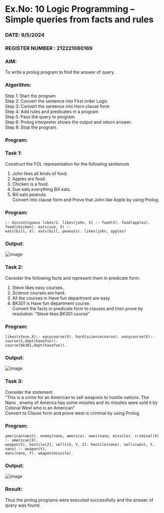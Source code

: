 # Ex.No: 10  Logic Programming –  Simple queries from facts and rules
### DATE:   9/5/2024                                                                         
### REGISTER NUMBER : 212221060169
### AIM: 
To write a prolog program to find the answer of query. 
###  Algorithm:
 Step 1: Start the program <br> 
 Step 2: Convert the sentence into First order Logic  <br> 
 Step 3:  Convert the sentence into Horn clause form  <br> 
 Step 4: Add rules and predicates in a program   <br> 
 Step 5:  Pass the query to program. <br> 
 Step 6: Prolog interpreter shows the output and return answer. <br> 
 Step 8:  Stop the program.
### Program:
### Task 1:
Construct the FOL representation for the following sentences <br> 
1.	John likes all kinds of food.  <br> 
2.	Apples are food.  <br> 
3.	Chicken is a food.  <br> 
4.	Sue eats everything Bill eats. <br> 
5.	 Bill eats peanuts  <br> 
   Convert into clause form and Prove that John like Apple by using Prolog. <br> 
### Program:
```
:- discontiguous likes/2. likes(john, X) :- food(X). food(apples). food(chicken). eats(sue, X) :-
eats(bill, X). eats(bill, peanuts). likes(john, apples)
 ```

### Output:

![image](https://github.com/Asansiddiq/AI_Lab_2023-24/assets/160508575/aa9f58d0-4d4f-4b0d-b454-23b84b4b888c)


### Task 2:
Consider the following facts and represent them in predicate form: <br>              
1.	Steve likes easy courses. <br> 
2.	Science courses are hard. <br> 
3. All the courses in Have fun department are easy <br> 
4. BK301 is Have fun department course.<br> 
Convert the facts in predicate form to clauses and then prove by resolution: “Steve likes BK301 course”<br> 

### Program:
```
likes(steve,X):- easycourse(X). hard(sciencecourse). easycourse(X):- course(X,dept(havefun)).
course(bk301,dept(havefun)).
```

### Output:

![image](https://github.com/Asansiddiq/AI_Lab_2023-24/assets/160508575/f075a753-1ac6-428d-a674-b5b7c871ad02)


### Task 3:
Consider the statement <br> 
“This is a crime for an American to sell weapons to hostile nations. The Nano , enemy of America has some missiles and its missiles were sold it by Colonal West who is an American” <br> 
Convert to Clause form and prove west is criminal by using Prolog.<br> 
### Program:
```
american(west). enemy(nano, america). owns(nano, missile). criminal(X) :- american(X),
weapon(Y), hostile(Z), sells(X, Y, Z). hostile(nano). sells(west, Y, nano) :- weapon(Y),
owns(nano, Y). weapon(missile).
```

### Output:

![image](https://github.com/Asansiddiq/AI_Lab_2023-24/assets/160508575/74f3faba-9bc0-4152-9816-f3cfcab6d107)


### Result:
Thus the prolog programs were executed successfully and the answer of query was found.
